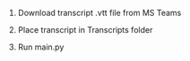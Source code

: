 1. Download transcript .vtt file from MS Teams

2. Place transcript in Transcripts folder

3. Run main.py